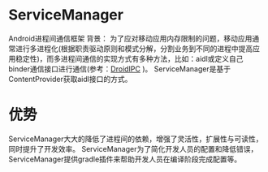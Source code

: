# ServiceManager
Android进程间通信框架
背景： 为了应对移动应用内存限制的问题，移动应用通常进行多进程化(根据职责驱动原则和模式分解，分割业务到不同的进程中提高应用稳定性)，而多进程间通信的实现方式有多种方法，比如：aidl或定义自己binder通信接口进行通信(参考：[DroidIPC](https://github.com/devyok/DroidIPC) )。 ServiceManager是基于ContentProvider获取aidl接口的方式。

# 优势
ServiceManager大大的降低了进程间的依赖，增强了灵活性，扩展性与可读性，同时提升了开发效率。
ServiceManager为了简化开发人员的配置和降低错误，ServiceManager提供gradle插件来帮助开发人员在编译阶段完成配置等。
